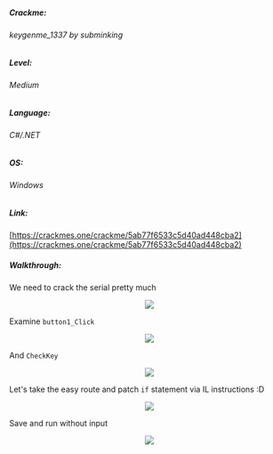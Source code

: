 ##### Crackme: 
###### keygenme_1337 by subminking

##### Level:
###### Medium

##### Language:
###### C#/.NET

##### OS:
###### Windows

##### Link:
[https://crackmes.one/crackme/5ab77f6533c5d40ad448cba2](https://crackmes.one/crackme/5ab77f6533c5d40ad448cba2)

##### Walkthrough:
We need to crack the serial pretty much

<p align="center">
  <img src="https://github.com/ihack4falafel/OSEE/blob/master/Crackmes/dotNet/keygenme_1337%20by%20subminking/Binary.JPG">
</p>

Examine `button1_Click`

<p align="center">
  <img src="https://github.com/ihack4falafel/OSEE/blob/master/Crackmes/dotNet/keygenme_1337%20by%20subminking/Code.JPG">
</p>

And `CheckKey`

<p align="center">
  <img src="https://github.com/ihack4falafel/OSEE/blob/master/Crackmes/dotNet/keygenme_1337%20by%20subminking/Code1.JPG">
</p>

Let's take the easy route and patch `if` statement via IL instructions :D

<p align="center">
  <img src="https://github.com/ihack4falafel/OSEE/blob/master/Crackmes/dotNet/keygenme_1337%20by%20subminking/Code2.JPG">
</p>

Save and run without input

<p align="center">
  <img src="https://github.com/ihack4falafel/OSEE/blob/master/Crackmes/dotNet/keygenme_1337%20by%20subminking/Final.JPG">
</p>
